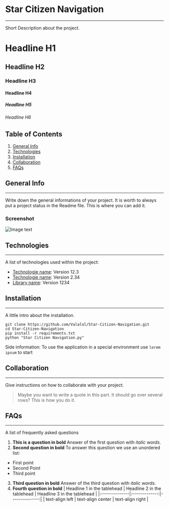 # Star Citizen Navigation
***
Short Description about the project.

# Headline H1
## Headline H2
### Headline H3
#### Headline H4
##### Headline H5
###### Headline H6


## Table of Contents
1. [General Info](#general-info)
2. [Technologies](#technologies)
3. [Installation](#installation)
4. [Collaboration](#collaboration)
5. [FAQs](#faqs)


## General Info
***
Write down the general informations of your project. It is worth to always put a project status in the Readme file. This is where you can add it.
### Screenshot
![Image text](/main/icon.ico)


## Technologies
***
A list of technologies used within the project:
* [Technologie name](https://example.com): Version 12.3
* [Technologie name](https://example.com): Version 2.34
* [Library name](https://example.com): Version 1234


## Installation
***
A little intro about the installation.
```
git clone https://github.com/Valalol/Star-Citizen-Navigation.git
cd Star-Citizen-Navigation
pip install -r requirements.txt 
python "Star Citizen Navigation.py"
```
Side information: To use the application in a special environment use ```lorem ipsum``` to start


## Collaboration
***
Give instructions on how to collaborate with your project.
> Maybe you want to write a quote in this part.
> It should go over several rows?
> This is how you do it.
 

## FAQs
***
A list of frequently asked questions
1. **This is a question in bold**
Answer of the first question with _italic words_.
2. __Second question in bold__ 
To answer this question we use an unordered list:
* First point
* Second Point
* Third point
3. **Third question in bold**
Answer of the third question with *italic words*.
4. **Fourth question in bold**
| Headline 1 in the tablehead | Headline 2 in the tablehead | Headline 3 in the tablehead |
|:--------------|:-------------:|--------------:|
| text-align left | text-align center | text-align right |

